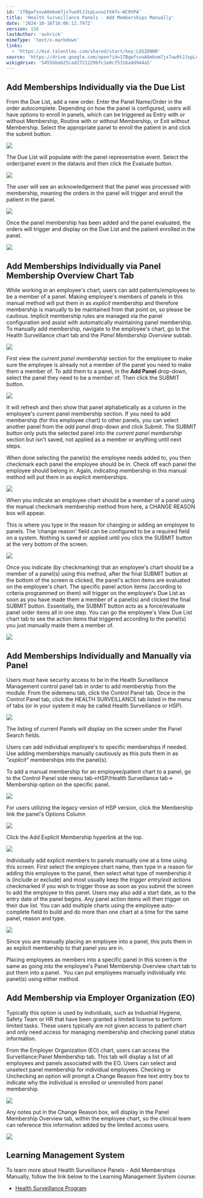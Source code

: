 ```yaml
---
id: '1TBgwfsvuA6mkom7js7uw9tJJspLucwitVAfs-WC0VPA'
title: 'Health Surveillance Panels - Add Memberships Manually'
date: '2024-10-16T16:06:12.797Z'
version: 156
lastAuthor: 'auhrick'
mimeType: 'text/x-markdown'
links:
  - 'https://mie.talentlms.com/shared/start/key:LQSIDNHR'
source: 'https://drive.google.com/open?id=1TBgwfsvuA6mkom7js7uw9tJJspLucwitVAfs-WC0VPA'
wikigdrive: '5455bbab25cad2721229bfc1e0cf5316add944a5'
---
```

## Add Memberships Individually via the Due List

From the Due List, add a new order. Enter the Panel Name/Order in the order autocomplete. Depending on how the panel is configured, users will have options to enroll in panels, which can be triggered as Entry with or without Membership, Routine with or without Membership, or Exit without Membership. Select the appropriate panel to enroll the patient in and click the submit button.

![](../health-surveillance-panels-add-memberships-manually.assets/8796bb8899569ae3d3de070f4fe476e5.png)

The Due List will populate with the panel representative event. Select the order/panel event in the datavis and then click the Evaluate button.

![](../health-surveillance-panels-add-memberships-manually.assets/eaf847f7dacfab57824786c54ca833bf.png)

The user will see an acknowledgement that the panel was processed with membership, meaning the orders in the panel will trigger and enroll the patient in the panel.

![](../health-surveillance-panels-add-memberships-manually.assets/a0a0c869faae00f29ff7fbb1a32e2f7e.png)

Once the panel membership has been added and the panel evaluated, the orders will trigger and display on the Due List and the patient enrolled in the panel.

![](../health-surveillance-panels-add-memberships-manually.assets/4a33656f98515aa2e7d810b16ab79446.png)

## Add Memberships Individually via Panel Membership Overview Chart Tab

While working in an employee's chart, users can add patients/employees to be a member of a panel. Making employee's members of panels in this manual method will put them in as *explicit* membership and therefore membership is manually to be maintained from that point on, so please be cautious. Implicit membership rules are managed via the panel configuration and assist with automatically maintaining panel membership.  To manually add membership, navigate to the employee's chart, go to the Health Surveillance chart tab and the *Panel Membership Overview* subtab.

![](../health-surveillance-panels-add-memberships-manually.assets/1918ea21280e09bd191f7ec669bdf13e.png)

First view the *current panel membership* section for the employee to make sure the employee is already not a member of the panel you need to make them a member of. To add them to a panel, in the **Add Panel** drop-down, select the panel they need to be a member of. Then click the SUBMIT button.

![](../health-surveillance-panels-add-memberships-manually.assets/70a0f2a444731ca2cfd1973c092ae04e.png)

It will refresh and then show that panel alphabetically as a column in the employee's current panel membership section. If you need to add membership (for this employee chart) to other panels, you can select another panel from the *add panel* drop-down and click Submit. The SUBMIT button only puts the selected panel into the *current panel membership* section but isn't saved, not applied as a member or anything until next steps.

When done selecting the panel(s) the employee needs added to, you then checkmark each panel the employee should be in. Check off each panel the employee should belong in. Again, indicating membership in this manual method will put them in as explicit memberships.

![](../health-surveillance-panels-add-memberships-manually.assets/be5e9d3c69dab0c7a96d6e0a26729e33.png)

When you indicate an employee chart should be a member of a panel using the manual checkmark membership method from here, a CHANGE REASON box will appear.

This is where you type in the reason for changing or adding an employee to panels. The ‘change reason' field can be configured to be a required field on a system. Nothing is saved or applied until you click the SUBMIT button at the very bottom of the screen.

![](../health-surveillance-panels-add-memberships-manually.assets/b23e4c32c1e1c5ebfa9ed4ea6fbcd461.png)

Once you indicate (by checkmarking) that an employee's chart should be a member of a panel(s) using this method, after the final SUBMIT button at the bottom of the screen is clicked, the panel's action items are evaluated on the employee's chart. The specific panel action items (according to criteria programmed on them) will trigger on the employee's Due List as soon as you have made them a member of a panel(s) and clicked the final SUBMIT button. Essentially, the SUBMIT button acts as a force/evaluate panel order items all in one step. You can go the employee's View Due List chart tab to see the action items that triggered according to the panel(s) you just manually made them a member of.

![](../health-surveillance-panels-add-memberships-manually.assets/5003fa18825bfcfa792c8cb39921c4b9.png)

## Add Memberships Individually and Manually via Panel

Users must have security access to be in the Health Surveillance Management control panel tab in order to add membership from the module. From the sidemenu tab, click the Control Panel tab. Once in the Control Panel tab, click the HEALTH SURVEILLANCE tab listed in the menu of tabs (or in your system it may be called Health Surveillance or HSP).

![](../health-surveillance-panels-add-memberships-manually.assets/cec2da82ea9544ef5487d877fccaf7ed.png)

The listing of current Panels will display on the screen under the Panel Search fields.

Users can add individual employee's to specific memberships if needed. Use adding memberships manually cautiously as this puts them in as *"explicit"* memberships into the panel(s).

To add a manual membership for an employee/patient chart to a panel, go to the Control Panel side menu tab→HSP/Health Surveillance tab→ Membership option on the specific panel.

![](../health-surveillance-panels-add-memberships-manually.assets/42515155fc08aaef170a23da8b432f3f.png)

For users utilizing the legacy version of HSP version, click the Membership link the panel's Options Column

![](../health-surveillance-panels-add-memberships-manually.assets/82ede65172e24467ed38f095c95ac635.png)

Click the Add Explicit Membership hyperlink at the top.

![](../health-surveillance-panels-add-memberships-manually.assets/294d28e82ccd08e0b78c83f6aa368efa.png)

Individually add explicit members to panels manually one at a time using this screen. First select the employee chart name, then type in a reason for adding this employee to the panel, then select what type of membership it is (include or exclude) and most usually keep the *trigger entry/exit actions* checkmarked if you wish to trigger those as soon as you submit the screen to add the employee to this panel. Users may also add a start date, as to the entry date of the panel begins.  Any panel action items will then trigger on their due list. You can add multiple charts using the employee auto-complete field to build and do more than one chart at a time for the same panel, reason and type.

![](../health-surveillance-panels-add-memberships-manually.assets/0c40519b284b54ea1bde0fd75ed6cecf.png)

Since you are manually placing an employee into a panel, this puts them in as explicit membership to that panel you are in.

Placing employees as members into a specific panel in this screen is the same as going into the employee's Panel Membership Overview chart tab to put them into a panel.  You can put employees manually individually into panel(s) using either method.

## Add Membership via Employer Organization (EO)

Typically this option is used by individuals, such as Industrial Hygiene, Safety Team or HR that have been granted a limited license to perform limited tasks. These users typically are not given access to patient chart and only need access for managing membership and checking panel status information.

From the Employer Organization (EO) chart, users can access the Surveillance:Panel Membership tab. This tab will display a list of all employees and panels associated with the EO. Users can select and unselect panel membership for individual employees. Checking or Unchecking an option will prompt a Change Reason free text entry box to indicate why the individual is enrolled or unenrolled from panel membership.

![](../health-surveillance-panels-add-memberships-manually.assets/dd7d7a5ead00616d24816be3597be48d.png)

Any notes put in the Change Reason box, will display in the Panel Membership Overview tab, within the employee chart, so the clinical team can reference this information added by the limited access users.

![](../health-surveillance-panels-add-memberships-manually.assets/3e6e95207c8e856bc028559c2d0c4910.png)

## Learning Management System

To learn more about Health Surveillance Panels - Add Memberships Manually, follow the link below to the Learning Management System course:

* [Health Surveillance Program](https://mie.talentlms.com/shared/start/key:LQSIDNHR)
